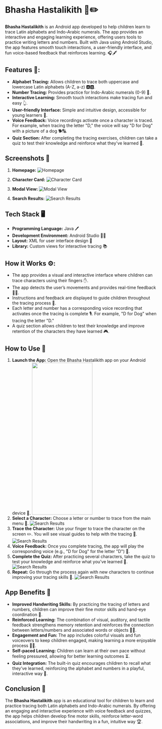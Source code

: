 # Bhasha Hastalikith 📱✏️

**Bhasha Hastalikith** is an Android app developed to help children learn to trace Latin alphabets and Indo-Arabic numerals. The app provides an interactive and engaging learning experience, offering users tools to practice writing letters and numbers. Built with Java using Android Studio, the app features smooth touch interactions, a user-friendly interface, and fun voice-based feedback that reinforces learning. 🎧🖋️

## Features 🌟:
- **Alphabet Tracing:** Allows children to trace both uppercase and lowercase Latin alphabets (A-Z, a-z) 🅰️🅱️.
- **Number Tracing:** Provides practice for Indo-Arabic numerals (0-9) 🔢.
- **Interactive Learning:** Smooth touch interactions make tracing fun and easy 👆.
- **User-friendly Interface:** Simple and intuitive design, accessible for young learners 🧸.
- **Voice Feedback:** Voice recordings activate once a character is traced. For example, when tracing the letter "D," the voice will say "D for Dog" with a picture of a dog 🐕🔠.
- **Quiz Section:** After completing the tracing exercises, children can take a quiz to test their knowledge and reinforce what they've learned 📝.

## Screenshots 📸
1. **Homepage:**
   ![Homepage](homepage.png)
   
2. **Character Card:**
   ![Character Card](character-card.png)
   
3. **Modal View:**
   ![Modal View](modal-view.png)
   
4. **Search Results:**
   ![Search Results](search-results.png)

## Tech Stack 🖥️
- **Programming Language:** Java 🖊️
- **Development Environment:** Android Studio 🧑‍💻
- **Layout:** XML for user interface design 📐
- **Library:** Custom views for interactive tracing 📚

## How it Works ⚙️:
- The app provides a visual and interactive interface where children can trace characters using their fingers ✋.
- The app detects the user’s movements and provides real-time feedback 🧠💡.
- Instructions and feedback are displayed to guide children throughout the tracing process 👶.
- Each letter and number has a corresponding voice recording that activates once the tracing is complete 🎙️. For example, "D for Dog" when tracing the letter "D."
- A quiz section allows children to test their knowledge and improve retention of the characters they have learned 🎮.

## How to Use 📝
1. **Launch the App:** Open the Bhasha Hastalikith app on your Android device 📲.
   <img src="menu.jpg" width="200" height="500">
2. **Select a Character:** Choose a letter or number to trace from the main menu 📜.
     ![Search Results](images/tr.jpg)
3. **Trace the Character:** Use your finger to trace the character on the screen ✏️. You will see visual guides to help with the tracing 👀.
   ![Search Results](images/tr1.jpg)
4. **Voice Feedback:** Once you complete tracing, the app will play the corresponding voice (e.g., "D for Dog" for the letter "D") 🎤.
5. **Complete the Quiz:** After practicing several characters, take the quiz to test your knowledge and reinforce what you’ve learned 🏅.
     ![Search Results](images/q1.jpg)
6. **Repeat:** Go through the process again with new characters to continue improving your tracing skills 🔄.
   ![Search Results](images/scr1.jpg)

## App Benefits 🌱
- **Improved Handwriting Skills:** By practicing the tracing of letters and numbers, children can improve their fine motor skills and hand-eye coordination 🤲.
- **Reinforced Learning:** The combination of visual, auditory, and tactile feedback strengthens memory retention and reinforces the connection between letters/numbers and associated words or objects 🧠💡.
- **Engagement and Fun:** The app includes colorful visuals and fun voiceovers to keep children engaged, making learning a more enjoyable process 🎨🎶.
- **Self-paced Learning:** Children can learn at their own pace without feeling pressured, allowing for better learning outcomes ⏳.
- **Quiz Integration:** The built-in quiz encourages children to recall what they’ve learned, reinforcing the alphabet and numbers in a playful, interactive way 🎉.

## Conclusion 🏁
The **Bhasha Hastalikith** app is an educational tool for children to learn and practice tracing both Latin alphabets and Indo-Arabic numerals. By offering an engaging and interactive experience with voice feedback and quizzes, the app helps children develop fine motor skills, reinforce letter-word associations, and improve their handwriting in a fun, intuitive way 🏆.
